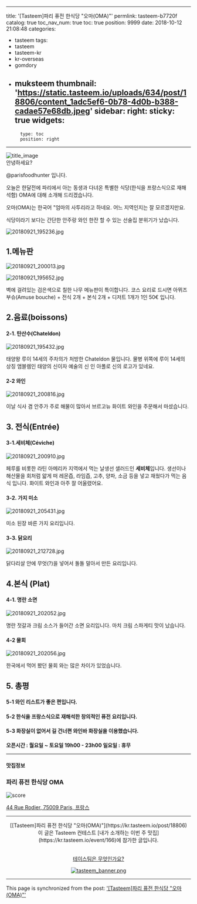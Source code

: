 
---
title: '[Tasteem]파리 퓨전 한식당  "오마(OMA)"'
permlink: tasteem-b7720f
catalog: true
toc_nav_num: true
toc: true
position: 9999
date: 2018-10-12 21:08:48
categories:
- tasteem
tags:
- tasteem
- tasteem-kr
- kr-overseas
- gomdory
- muksteem
thumbnail: 'https://static.tasteem.io/uploads/634/post/18806/content_1adc5ef6-0b78-4d0b-b388-cadae57e68db.jpeg'
sidebar:
    right:
        sticky: true
widgets:
    -
        type: toc
        position: right
---


![title_image](https://static.tasteem.io/uploads/634/post/18806/content_1adc5ef6-0b78-4d0b-b388-cadae57e68db.jpeg)
<br/>
안녕하세요?

@parisfoodhunter 입니다.

오늘은 한달전에 파리에서 아는 동생과 다녀온 특별한 식당(한식을 프랑스식으로 재해석함) OMA에 대해 소개해 드리겠습니다. 

오마(OMA)는 한국어 "엄마의 사투리라고 하네요. 어느 지역인지는 잘 모르겠지만요.

식당이라기 보다는 간단한 안주랑 와인 한잔 할 수 있는 선술집 분위기가 났습니다. 


![20180921_195236.jpg](https://static.tasteem.io/uploads/image/image/85742/b8f5b705-9385-49e1-b961-e7fe9885066c.jpeg)

## 1.메뉴판

![20180921_200013.jpg](https://static.tasteem.io/uploads/image/image/85743/b8f5b705-9385-49e1-b961-e7fe9885066c.jpeg)


![20180921_195652.jpg](https://static.tasteem.io/uploads/image/image/85744/b8f5b705-9385-49e1-b961-e7fe9885066c.jpeg)

벽에 걸려있는 검은색으로 칠한 나무 메뉴판이 특이합니다.
코스 요리로 드시면  아뮈즈 부슈(Amuse bouche) + 전식 2개 + 본식 2개 + 디저트 1개가 1인 50€ 입니다. 

## 2.음료(boissons)
#### 2-1. 탄산수(Chateldon)

![20180921_195432.jpg](https://static.tasteem.io/uploads/image/image/85745/b8f5b705-9385-49e1-b961-e7fe9885066c.jpeg)

태양왕 루이 14세의 주차의가 처방한  Chateldon 물입니다. 물병 위쪽에 루이 14세의 상징 앰블렘인 태양의 신이자 예술의 신 인 아폴로 신의 로고가 있네요.

#### 2-2 와인

![20180921_200816.jpg](https://static.tasteem.io/uploads/image/image/85746/b8f5b705-9385-49e1-b961-e7fe9885066c.jpeg)

이날 식사 겸 안주가 주로 해물이 많아서 브르고뉴 화이트 와인을 주문해서 마셨습니다. 

## 3. 전식(Entrée)
#### 3-1.세비체(Céviche)


![20180921_200910.jpg](https://static.tasteem.io/uploads/image/image/85747/b8f5b705-9385-49e1-b961-e7fe9885066c.jpeg)

페루를 비롯한 라틴 아메리카 지역에서 먹는 날생선 샐러드인 **세비체**입니다. 생선이나 해산물을 회처럼 얇게 떠 레몬즙, 라임즙, 고추, 양파,  소금 등을 넣고 재웠다가 먹는 음식 입니다.  화이트 와인과 아주 잘 어울렸어요.

#### 3-2. 가지 미소


![20180921_205431.jpg](https://static.tasteem.io/uploads/image/image/85748/b8f5b705-9385-49e1-b961-e7fe9885066c.jpeg)

미소 된장 바른 가지 요리입니다.


#### 3-3. 닭요리


![20180921_212728.jpg](https://static.tasteem.io/uploads/image/image/85749/434c9713-bd01-4eec-9247-51ae589682a1.jpeg)

닭다리살 안에 무엇(?)을 넣어서 돌돌 말아서 만든 요리입니다.


## 4.본식 (Plat)
#### 4-1. 명란 소면


![20180921_202052.jpg](https://static.tasteem.io/uploads/image/image/85750/434c9713-bd01-4eec-9247-51ae589682a1.jpeg)

명란 젓갈과 크림 소스가 들어간 소면 요리입니다.
마치 크림 스파게티 맛이 났습니다. 

#### 4-2 물회


![20180921_202056.jpg](https://static.tasteem.io/uploads/image/image/85751/434c9713-bd01-4eec-9247-51ae589682a1.jpeg)

한국에서 먹어 봤던 물회 와는 많은 차이가 있었습니다. 

## 5. 총평
#### 5-1 와인 리스트가 좋은 편입니다. 
#### 5-2 한식을 프랑스식으로 재해석한 창의적인 퓨전 요리입니다.
#### 5-3 화장실이 없어서 길 건너편 와인바 화장실을 이용했습니다.


**오픈시간 : 월요일 ~ 토요일 19h00 - 23h00
     일요일 : 휴무**

---------------------
#### 맛집정보
### 파리 퓨전 한식당 OMA
![score](https://static.tasteem.io/images/steem/1Crowns.png)

[44 Rue Rodier, 75009 Paris, 프랑스](https://kr.tasteem.io/post/18806#map)

-----------------------------------------
<center>[[Tasteem]파리 퓨전 한식당  "오마(OMA)"](https://kr.tasteem.io/post/18806)
<br/>이 글은 Tasteem 컨테스트
 [내가 소개하는  이번 주 맛집](https://kr.tasteem.io/event/166)에 참가한 글입니다.

<br/>[테이스팀은 무엇인가요?](https://kr.tasteem.io/about)

[![tasteem_banner.png](https://static.tasteem.io/images/tasteem_banner_v3.png)](https://kr.tasteem.io)</center>

- - -

This page is synchronized from the post: ['[Tasteem]파리 퓨전 한식당  "오마(OMA)"'](https://steemit.com/@parisfoodhunter/tasteem-b7720f)
